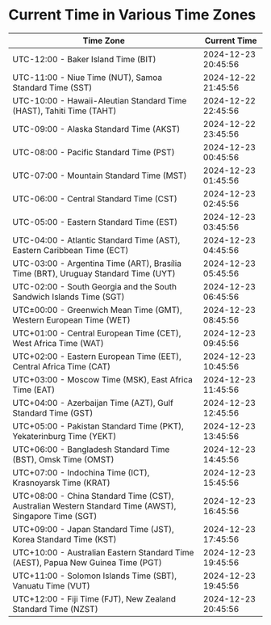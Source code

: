 # Current Time in Various Time Zones

| Time Zone | Current Time |
|-----------|--------------|
| UTC-12:00 - Baker Island Time (BIT) | 2024-12-23 20:45:56 |
| UTC-11:00 - Niue Time (NUT), Samoa Standard Time (SST) | 2024-12-22 21:45:56 |
| UTC-10:00 - Hawaii-Aleutian Standard Time (HAST), Tahiti Time (TAHT) | 2024-12-22 22:45:56 |
| UTC-09:00 - Alaska Standard Time (AKST) | 2024-12-22 23:45:56 |
| UTC-08:00 - Pacific Standard Time (PST) | 2024-12-23 00:45:56 |
| UTC-07:00 - Mountain Standard Time (MST) | 2024-12-23 01:45:56 |
| UTC-06:00 - Central Standard Time (CST) | 2024-12-23 02:45:56 |
| UTC-05:00 - Eastern Standard Time (EST) | 2024-12-23 03:45:56 |
| UTC-04:00 - Atlantic Standard Time (AST), Eastern Caribbean Time (ECT) | 2024-12-23 04:45:56 |
| UTC-03:00 - Argentina Time (ART), Brasília Time (BRT), Uruguay Standard Time (UYT) | 2024-12-23 05:45:56 |
| UTC-02:00 - South Georgia and the South Sandwich Islands Time (SGT) | 2024-12-23 06:45:56 |
| UTC±00:00 - Greenwich Mean Time (GMT), Western European Time (WET) | 2024-12-23 08:45:56 |
| UTC+01:00 - Central European Time (CET), West Africa Time (WAT) | 2024-12-23 09:45:56 |
| UTC+02:00 - Eastern European Time (EET), Central Africa Time (CAT) | 2024-12-23 10:45:56 |
| UTC+03:00 - Moscow Time (MSK), East Africa Time (EAT) | 2024-12-23 11:45:56 |
| UTC+04:00 - Azerbaijan Time (AZT), Gulf Standard Time (GST) | 2024-12-23 12:45:56 |
| UTC+05:00 - Pakistan Standard Time (PKT), Yekaterinburg Time (YEKT) | 2024-12-23 13:45:56 |
| UTC+06:00 - Bangladesh Standard Time (BST), Omsk Time (OMST) | 2024-12-23 14:45:56 |
| UTC+07:00 - Indochina Time (ICT), Krasnoyarsk Time (KRAT) | 2024-12-23 15:45:56 |
| UTC+08:00 - China Standard Time (CST), Australian Western Standard Time (AWST), Singapore Time (SGT) | 2024-12-23 16:45:56 |
| UTC+09:00 - Japan Standard Time (JST), Korea Standard Time (KST) | 2024-12-23 17:45:56 |
| UTC+10:00 - Australian Eastern Standard Time (AEST), Papua New Guinea Time (PGT) | 2024-12-23 19:45:56 |
| UTC+11:00 - Solomon Islands Time (SBT), Vanuatu Time (VUT) | 2024-12-23 19:45:56 |
| UTC+12:00 - Fiji Time (FJT), New Zealand Standard Time (NZST) | 2024-12-23 20:45:56 |
